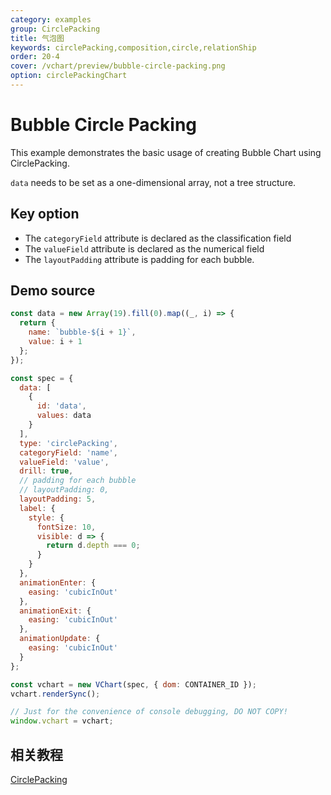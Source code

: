 ```yaml
---
category: examples
group: CirclePacking
title: 气泡图
keywords: circlePacking,composition,circle,relationShip
order: 20-4
cover: /vchart/preview/bubble-circle-packing.png
option: circlePackingChart
---
```


# Bubble Circle Packing

This example demonstrates the basic usage of creating Bubble Chart using CirclePacking.

`data` needs to be set as a one-dimensional array, not a tree structure.

## Key option

- The `categoryField` attribute is declared as the classification field
- The `valueField` attribute is declared as the numerical field
- The `layoutPadding` attribute is padding for each bubble.

## Demo source

```javascript livedemo
const data = new Array(19).fill(0).map((_, i) => {
  return {
    name: `bubble-${i + 1}`,
    value: i + 1
  };
});

const spec = {
  data: [
    {
      id: 'data',
      values: data
    }
  ],
  type: 'circlePacking',
  categoryField: 'name',
  valueField: 'value',
  drill: true,
  // padding for each bubble
  // layoutPadding: 0,
  layoutPadding: 5,
  label: {
    style: {
      fontSize: 10,
      visible: d => {
        return d.depth === 0;
      }
    }
  },
  animationEnter: {
    easing: 'cubicInOut'
  },
  animationExit: {
    easing: 'cubicInOut'
  },
  animationUpdate: {
    easing: 'cubicInOut'
  }
};

const vchart = new VChart(spec, { dom: CONTAINER_ID });
vchart.renderSync();

// Just for the convenience of console debugging, DO NOT COPY!
window.vchart = vchart;
```

## 相关教程

[CirclePacking](link)
